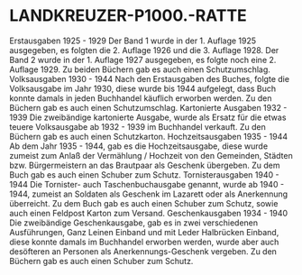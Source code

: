 # LANDKREUZER-P1000.-RATTE
 Erstausgaben 1925 - 1929  Der Band 1 wurde in der 1. Auflage 1925 ausgegeben, es folgten die 2. Auflage 1926 und die 3. Auflage 1928.  Der Band 2 wurde in der 1. Auflage 1927 ausgegeben, es folgte noch eine 2. Auflage 1929.  Zu beiden Büchern gab es auch einen Schutzumschlag. Volksausgaben 1930 - 1944  Nach den Erstausgaben des Buches, folgte die Volksausgabe im Jahr 1930, diese wurde bis 1944 aufgelegt, dass Buch konnte damals in jeden Buchhandel käuflich erworben werden.  Zu den Büchern gab es auch einen Schutzumschlag. Kartonierte Ausgaben 1932 - 1939  Die zweibändige kartonierte Ausgabe, wurde als Ersatz für die etwas teuere Volksausgabe ab 1932 - 1939 im Buchhandel verkauft.  Zu den Büchern gab es auch einen Schutzkarton. Hochzeitsausgaben 1935 - 1944  Ab dem Jahr 1935 - 1944, gab es die Hochzeitsausgabe, diese wurde zumeist zum Anlaß der Vermählung / Hochzeit von den Gemeinden, Städten bzw. Bürgermeistern an das Brautpaar als Geschenk übergeben.  Zu dem Buch gab es auch einen Schuber zum Schutz. Tornisterausgaben 1940 - 1944  Die Tornister- auch Taschenbuchausgabe genannt, wurde ab 1940 - 1944, zumeist an Soldaten als Geschenk im Lazarett oder als Anerkennung überreicht.  Zu dem Buch gab es auch einen Schuber zum Schutz, sowie auch einen Feldpost Karton zum Versand. Geschenkausgaben 1934 - 1940  Die zweibändige Geschenkausgabe, gab es in zwei verschiedenen Ausführungen, Ganz Leinen Einband und mit Leder Halbrücken Einband, diese konnte damals im Buchhandel erworben werden, wurde aber auch desöfteren an Personen als Anerkennungs-Geschenk vergeben.  Zu den Büchern gab es auch einen Schuber zum Schutz.
